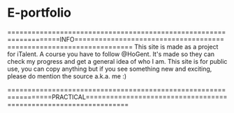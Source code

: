 # E-portfolio

===================================================================INFO====================================================================
This site is made as a project for iTalent. A course you have to follow @HoGent.
It's made so they can check my progress and get a general idea of who I am.
This site is for public use, you can copy anything but if you see something new and exciting, please do mention the source a.k.a. me :)

=================================================================PRACTICAL=================================================================
